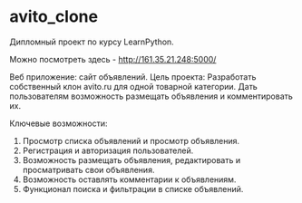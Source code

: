 # avito_clone
Дипломный проект по курсу LearnPython.

Можно посмотреть здесь - http://161.35.21.248:5000/

Веб приложение: сайт объявлений.
Цель проекта: Разработать собственный клон avito.ru для одной товарной категории. Дать пользователям возможность размещать объявления и комментировать их.

Ключевые возможности:
1. Просмотр списка объявлений и просмотр объявления.
3. Регистрация и авторизация пользователей.
4. Возможность размещать объявления, редактировать и просматривать свои объявления.
5. Возможность оставлять комментарии к объявлениям.
6. Функционал поиска и фильтрации в списке объявлений.
